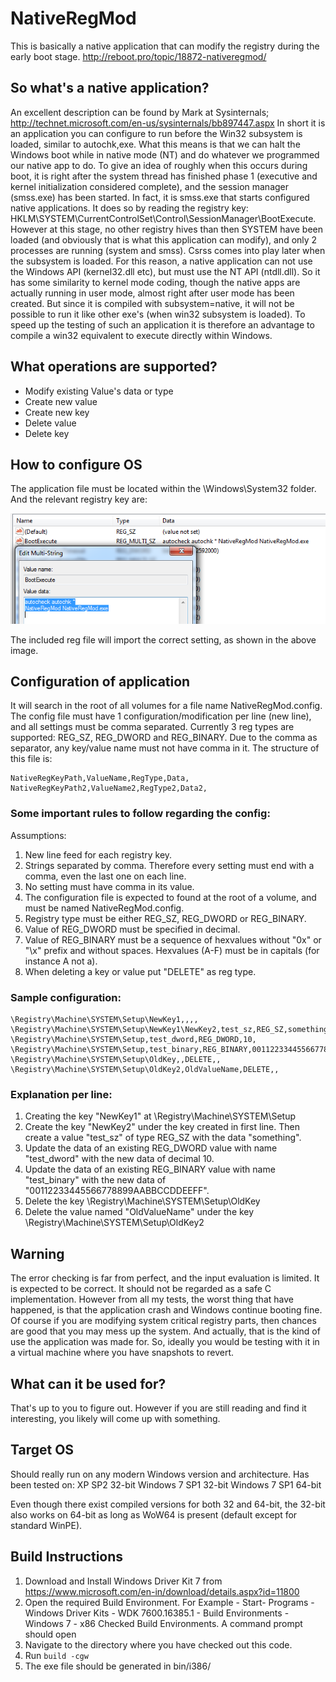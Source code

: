 # NativeRegMod

This is basically a native application that can modify the registry during the early boot stage.
http://reboot.pro/topic/18872-nativeregmod/


## So what's a native application?
An excellent description can be found by Mark at Sysinternals; http://technet.microsoft.com/en-us/sysinternals/bb897447.aspx
In short it is an application you can configure to run before the Win32 subsystem is loaded, similar to autochk,exe. What this means is that we can halt the Windows boot while in native mode (NT) and do whatever we programmed our native app to do. To give an idea of roughly when this occurs during boot, it is right after the system thread has finished phase 1 (executive and kernel initialization considered complete), and the session manager (smss.exe) has been started. In fact, it is smss.exe that starts configured native applications. It does so by reading the registry key: HKLM\SYSTEM\CurrentControlSet\Control\SessionManager\BootExecute. However at this stage, no other registry hives than then SYSTEM have been loaded (and obviously that is what this application can modify), and only 2 processes are running (system and smss). Csrss comes into play later when the subsystem is loaded. For this reason, a native application can not use the Windows API (kernel32.dll etc), but must use the NT API (ntdll.dll). So it has some similarity to kernel mode coding, though the native apps are actually running in user mode, almost right after user mode has been created. But since it is compiled with subsystem=native, it will not be possible to run it like other exe's (when win32 subsystem is loaded). To speed up the testing of such an application it is therefore an advantage to compile a win32 equivalent to execute directly within Windows.

## What operations are supported?
- Modify existing Value's data or type
- Create new value
- Create new key
- Delete value
- Delete key

## How to configure OS
The application file must be located within the \Windows\System32 folder. And the relevant registry key are:

![BootExecute](/BootExecute_zps70e2f5d1.png)

The included reg file will import the correct setting, as shown in the above image.

## Configuration of application
It will search in the root of all volumes for a file name NativeRegMod.config. The config file must have 1 configuration/modification per line (new line), and all settings must be comma separated. Currently 3 reg types are supported: REG_SZ, REG_DWORD and REG_BINARY. Due to the comma as separator, any key/value name must not have comma in it. The structure of this file is:
```
NativeRegKeyPath,ValueName,RegType,Data,
NativeRegKeyPath2,ValueName2,RegType2,Data2,
```

### Some important rules to follow regarding the config:

Assumptions:
1. New line feed for each registry key.
2. Strings separated by comma. Therefore every setting must end with a comma, even the last one on each line.
3. No setting must have comma in its value.
3. The configuration file is expected to found at the root of a volume, and must be named NativeRegMod.config.
4. Registry type must be either REG_SZ, REG_DWORD or REG_BINARY.
5. Value of REG_DWORD must be specified in decimal.
6. Value of REG_BINARY must be a sequence of hexvalues without "0x" or "\x" prefix and without spaces. Hexvalues (A-F) must be in capitals (for instance A not a).
7. When deleting a key or value put "DELETE" as reg type.

### Sample configuration:
```
\Registry\Machine\SYSTEM\Setup\NewKey1,,,,
\Registry\Machine\SYSTEM\Setup\NewKey1\NewKey2,test_sz,REG_SZ,something,
\Registry\Machine\SYSTEM\Setup,test_dword,REG_DWORD,10,
\Registry\Machine\SYSTEM\Setup,test_binary,REG_BINARY,00112233445566778899AABBCCDDEEFF,
\Registry\Machine\SYSTEM\Setup\OldKey,,DELETE,,
\Registry\Machine\SYSTEM\Setup\OldKey2,OldValueName,DELETE,,
```

### Explanation per line:
1. Creating the key "NewKey1" at \Registry\Machine\SYSTEM\Setup
2. Create the key "NewKey2" under the key created in first line. Then create a value "test_sz" of type REG_SZ with the data "something".
3. Update the data of an existing REG_DWORD value with name "test_dword" with the new data of decimal 10.
4. Update the data of an existing REG_BINARY value with name "test_binary" with the new data of "00112233445566778899AABBCCDDEEFF".
5. Delete the key \Registry\Machine\SYSTEM\Setup\OldKey
6. Delete the value named "OldValueName" under the key \Registry\Machine\SYSTEM\Setup\OldKey2

## Warning
The error checking is far from perfect, and the input evaluation is limited. It is expected to be correct. It should not be regarded as a safe C implementation. However from all my tests, the worst thing that have happened, is that the application crash and Windows continue booting fine. Of course if you are modifying system critical registry parts, then chances are good that you may mess up the system. And actually, that is the kind of use the application was made for. So, ideally you would be testing with it in a virtual machine where you have snapshots to revert. 

## What can it be used for?
That's up to you to figure out. However if you are still reading and find it interesting, you likely will come up with something.

## Target OS
Should really run on any modern Windows version and architecture. Has been tested on:
XP SP2 32-bit
Windows 7 SP1 32-bit
Windows 7 SP1 64-bit

Even though there exist compiled versions for both 32 and 64-bit, the 32-bit also works on 64-bit as long as WoW64 is present (default except for standard WinPE).

## Build Instructions

1. Download and Install Windows Driver Kit 7 from https://www.microsoft.com/en-in/download/details.aspx?id=11800
2. Open the required Build Environment. For Example - Start- Programs - Windows Driver Kits - WDK 7600.16385.1 - Build Environments - Windows 7 - x86 Checked Build Environments. A command prompt should open
3. Navigate to the directory where you have checked out this code.
4. Run `build -cgw`
5. The exe file should be generated in bin/i386/




